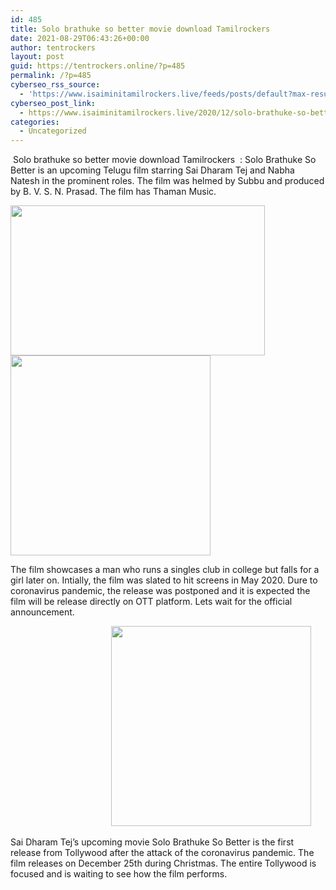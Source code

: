 ```yaml
---
id: 485
title: Solo brathuke so better movie download Tamilrockers
date: 2021-08-29T06:43:26+00:00
author: tentrockers
layout: post
guid: https://tentrockers.online/?p=485
permalink: /?p=485
cyberseo_rss_source:
  - 'https://www.isaiminitamilrockers.live/feeds/posts/default?max-results=150&start-index=151'
cyberseo_post_link:
  - https://www.isaiminitamilrockers.live/2020/12/solo-brathuke-so-better-movie-download.html
categories:
  - Uncategorized
---
```

<meta content="&nbsp;Solo brathuke so better movie download Tamilrockers&nbsp; : Solo Brathuke So Better is an upcoming Telugu film starring Sai Dharam Tej and Nabha..." name="twitter:description" />

  


<center>
</center>

&nbsp;Solo brathuke so better movie download Tamilrockers&nbsp; : Solo Brathuke So Better is an upcoming Telugu film starring Sai Dharam Tej and Nabha Natesh in the prominent roles. The film was helmed by Subbu and produced by B. V. S. N. Prasad. The film has Thaman Music.&nbsp;<ins data-width="0" data-height="0" class="ld66c9fd09a" data-domain="//aaaaaco.com" data-affquery="/f5ff9bfd5d/d66c9fd09a/?placementName=default"></ins>

<div class="separator">
  <a href="https://1.bp.blogspot.com/-hNB5P3WtCBc/X-WBFI0L2aI/AAAAAAAAAHc/DM1_xRwLjmsxhJ2mDt4vLCRiB2boTRUIgCLcBGAsYHQ/s1200/Sai-Dharamtej-Solo-Brathuke-So-Better-release-on-dec-25.jpg" imageanchor="1"><img loading="lazy" border="0" data-original-height="900" data-original-width="1200" height="240" src="https://1.bp.blogspot.com/-hNB5P3WtCBc/X-WBFI0L2aI/AAAAAAAAAHc/DM1_xRwLjmsxhJ2mDt4vLCRiB2boTRUIgCLcBGAsYHQ/w407-h240/Sai-Dharamtej-Solo-Brathuke-So-Better-release-on-dec-25.jpg" width="407" /></a>
</div>



<div class="separator">
  <a href="https://aaaaaco.com/b7e8e06d99/1b3697558b/?placementName=default" imageanchor="1" target="_blank" rel="noopener"><img border="0" data-original-height="166" data-original-width="800" src="https://1.bp.blogspot.com/-H-BjOht79aY/X-WBLvJrjQI/AAAAAAAAAHg/yAvGIr4YhbYIqc9dhAk9AToYoOLWWpbFgCLcBGAsYHQ/s320/unnamed.gif" width="320" /></a>
</div>

<ins data-width="0" data-height="0" class="ld66c9fd09a" data-domain="//aaaaaco.com" data-affquery="/f5ff9bfd5d/d66c9fd09a/?placementName=default"></ins>

The film showcases a man who runs a singles club in college but falls for a girl later on. Intially, the film was slated to hit screens in May 2020. Dure to coronavirus pandemic, the release was postponed and it is expected the film will be release directly on OTT platform. Lets wait for the official announcement.<ins data-width="0" data-height="0" class="ld66c9fd09a" data-domain="//aaaaaco.com" data-affquery="/f5ff9bfd5d/d66c9fd09a/?placementName=default"></ins>

&nbsp; &nbsp; &nbsp; &nbsp; &nbsp; &nbsp; &nbsp; &nbsp; &nbsp; &nbsp; &nbsp; &nbsp; &nbsp; &nbsp; &nbsp; &nbsp; &nbsp; &nbsp; &nbsp; &nbsp; &nbsp;<a href="https://aaaaaco.com/b7e8e06d99/1b3697558b/?placementName=default" imageanchor="1" target="_blank" rel="noopener"><img border="0" data-original-height="166" data-original-width="800" src="https://1.bp.blogspot.com/-7qfvLhARzFY/X-WBiXuQg6I/AAAAAAAAAHs/XPzNiyczGc8Y5yoJPwNpJAZAvhiTvkiGQCLcBGAsYHQ/s320/unnamed.gif" width="320" /></a><ins data-width="0" data-height="0" class="ld66c9fd09a" data-domain="//aaaaaco.com" data-affquery="/f5ff9bfd5d/d66c9fd09a/?placementName=default"></ins>

Sai Dharam Tej’s upcoming movie Solo Brathuke So Better is the first release from Tollywood after the attack of the coronavirus pandemic. The film releases on December 25th during Christmas. The entire Tollywood is focused and is waiting to see how the film performs.<ins data-width="0" data-height="0" class="ld66c9fd09a" data-domain="//aaaaaco.com" data-affquery="/f5ff9bfd5d/d66c9fd09a/?placementName=default"></ins>

<center>
</center>